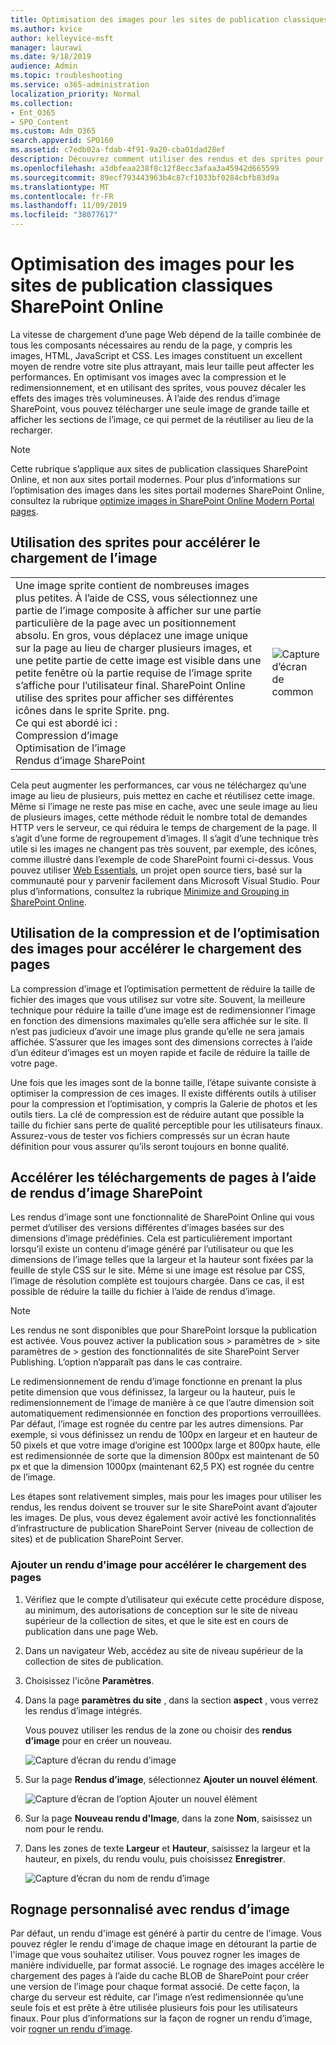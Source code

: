 ```yaml
---
title: Optimisation des images pour les sites de publication classiques SharePoint Online
ms.author: kvice
author: kelleyvice-msft
manager: laurawi
ms.date: 9/18/2019
audience: Admin
ms.topic: troubleshooting
ms.service: o365-administration
localization_priority: Normal
ms.collection:
- Ent_O365
- SPO_Content
ms.custom: Adm_O365
search.appverid: SPO160
ms.assetid: c7edb02a-fdab-4f91-9a20-cba01dad28ef
description: Découvrez comment utiliser des rendus et des sprites pour améliorer les performances de l’image sur vos sites de publication classiques SharePoint Online.
ms.openlocfilehash: a3dbfeaa238f8c12f8ecc3afaa3a45942d665599
ms.sourcegitcommit: 89ecf793443963b4c87cf1033bf0284cbfb83d9a
ms.translationtype: MT
ms.contentlocale: fr-FR
ms.lasthandoff: 11/09/2019
ms.locfileid: "38077617"
---
```

# <a name="image-optimization-for-sharepoint-online-classic-publishing-sites"></a>Optimisation des images pour les sites de publication classiques SharePoint Online

La vitesse de chargement d’une page Web dépend de la taille combinée de tous les composants nécessaires au rendu de la page, y compris les images, HTML, JavaScript et CSS. Les images constituent un excellent moyen de rendre votre site plus attrayant, mais leur taille peut affecter les performances. En optimisant vos images avec la compression et le redimensionnement, et en utilisant des sprites, vous pouvez décaler les effets des images très volumineuses. À l’aide des rendus d’image SharePoint, vous pouvez télécharger une seule image de grande taille et afficher les sections de l’image, ce qui permet de la réutiliser au lieu de la recharger.

>[!NOTE]
>Cette rubrique s’applique aux sites de publication classiques SharePoint Online, et non aux sites portail modernes. Pour plus d’informations sur l’optimisation des images dans les sites portail modernes SharePoint Online, consultez la rubrique [optimize images in SharePoint Online Modern Portal pages](modern-image-optimization.md).
  
## <a name="using-sprites-to-speed-up-image-loading"></a>Utilisation des sprites pour accélérer le chargement de l’image

|||
|:-----|:-----|
| Une image sprite contient de nombreuses images plus petites. À l’aide de CSS, vous sélectionnez une partie de l’image composite à afficher sur une partie particulière de la page avec un positionnement absolu. En gros, vous déplacez une image unique sur la page au lieu de charger plusieurs images, et une petite partie de cette image est visible dans une petite fenêtre où la partie requise de l’image sprite s’affiche pour l’utilisateur final. SharePoint Online utilise des sprites pour afficher ses différentes icônes dans le sprite Sprite. png.  <br/>  Ce qui est abordé ici :  <br/>  Compression d’image  <br/>  Optimisation de l’image  <br/>  Rendus d’image SharePoint  <br/> |![Capture d’écran de common](media/cc5cdee1-8e54-4537-9a8a-8854f4ee849f.png)|
   
Cela peut augmenter les performances, car vous ne téléchargez qu’une image au lieu de plusieurs, puis mettez en cache et réutilisez cette image. Même si l’image ne reste pas mise en cache, avec une seule image au lieu de plusieurs images, cette méthode réduit le nombre total de demandes HTTP vers le serveur, ce qui réduira le temps de chargement de la page. Il s’agit d’une forme de regroupement d’images. Il s’agit d’une technique très utile si les images ne changent pas très souvent, par exemple, des icônes, comme illustré dans l’exemple de code SharePoint fourni ci-dessus. Vous pouvez utiliser [Web Essentials](https://vswebessentials.com/), un projet open source tiers, basé sur la communauté pour y parvenir facilement dans Microsoft Visual Studio. Pour plus d’informations, consultez la rubrique [Minimize and Grouping in SharePoint Online](https://go.microsoft.com/fwlink/?LinkId=708698).
  
## <a name="using-image-compression-and-optimization-to-speed-up-page-loading"></a>Utilisation de la compression et de l’optimisation des images pour accélérer le chargement des pages

La compression d’image et l’optimisation permettent de réduire la taille de fichier des images que vous utilisez sur votre site. Souvent, la meilleure technique pour réduire la taille d’une image est de redimensionner l’image en fonction des dimensions maximales qu’elle sera affichée sur le site. Il n’est pas judicieux d’avoir une image plus grande qu’elle ne sera jamais affichée. S’assurer que les images sont des dimensions correctes à l’aide d’un éditeur d’images est un moyen rapide et facile de réduire la taille de votre page.
  
Une fois que les images sont de la bonne taille, l’étape suivante consiste à optimiser la compression de ces images. Il existe différents outils à utiliser pour la compression et l’optimisation, y compris la Galerie de photos et les outils tiers. La clé de compression est de réduire autant que possible la taille du fichier sans perte de qualité perceptible pour les utilisateurs finaux. Assurez-vous de tester vos fichiers compressés sur un écran haute définition pour vous assurer qu’ils seront toujours en bonne qualité.
  
## <a name="speed-up-page-downloads-by-using-sharepoint-image-renditions"></a>Accélérer les téléchargements de pages à l’aide de rendus d’image SharePoint

Les rendus d’image sont une fonctionnalité de SharePoint Online qui vous permet d’utiliser des versions différentes d’images basées sur des dimensions d’image prédéfinies. Cela est particulièrement important lorsqu’il existe un contenu d’image généré par l’utilisateur ou que les dimensions de l’image telles que la largeur et la hauteur sont fixées par la feuille de style CSS sur le site. Même si une image est résolue par CSS, l’image de résolution complète est toujours chargée. Dans ce cas, il est possible de réduire la taille du fichier à l’aide de rendus d’image.
  
> [!NOTE]
> Les rendus ne sont disponibles que pour SharePoint lorsque la publication est activée. Vous pouvez activer la publication sous \> paramètres de \> site paramètres de \> gestion des fonctionnalités de site SharePoint Server Publishing. L’option n’apparaît pas dans le cas contraire.
  
Le redimensionnement de rendu d’image fonctionne en prenant la plus petite dimension que vous définissez, la largeur ou la hauteur, puis le redimensionnement de l’image de manière à ce que l’autre dimension soit automatiquement redimensionnée en fonction des proportions verrouillées. Par défaut, l’image est rognée du centre par les autres dimensions. Par exemple, si vous définissez un rendu de 100px en largeur et en hauteur de 50 pixels et que votre image d’origine est 1000px large et 800px haute, elle est redimensionnée de sorte que la dimension 800px est maintenant de 50 px et que la dimension 1000px (maintenant 62,5 PX) est rognée du centre de l’image.
  
Les étapes sont relativement simples, mais pour les images pour utiliser les rendus, les rendus doivent se trouver sur le site SharePoint avant d’ajouter les images. De plus, vous devez également avoir activé les fonctionnalités d’infrastructure de publication SharePoint Server (niveau de collection de sites) et de publication SharePoint Server.
  
### <a name="add-an-image-rendition-to-speed-up-page-loading"></a>Ajouter un rendu d’image pour accélérer le chargement des pages
  
1. Vérifiez que le compte d’utilisateur qui exécute cette procédure dispose, au minimum, des autorisations de conception sur le site de niveau supérieur de la collection de sites, et que le site est en cours de publication dans une page Web.

2. Dans un navigateur Web, accédez au site de niveau supérieur de la collection de sites de publication.

3. Choisissez l'icône **Paramètres**.

4. Dans la page **paramètres du site** , dans la section **aspect** , vous verrez les rendus d’image intégrés.

    Vous pouvez utiliser les rendus de la zone ou choisir des **rendus d’image** pour en créer un nouveau.

    ![Capture d’écran du rendu d’image](media/eaae0d53-657d-47ef-b687-65c5167eae4d.PNG)
  
5. Sur la page **Rendus d’image**, sélectionnez **Ajouter un nouvel élément**.

    ![Capture d’écran de l’option Ajouter un nouvel élément](media/8cede22e-52bf-4d9d-99cb-162f2f6ce92b.PNG)
  
6. Sur la page **Nouveau rendu d'Image**, dans la zone **Nom**, saisissez un nom pour le rendu.

7. Dans les zones de texte **Largeur** et **Hauteur**, saisissez la largeur et la hauteur, en pixels, du rendu voulu, puis choisissez **Enregistrer**.

    ![Capture d’écran du nom de rendu d’image](media/5a6119ed-c163-40df-a4db-ec629d15607d.PNG)
  
## <a name="custom-cropping-with-image-renditions"></a>Rognage personnalisé avec rendus d’image

Par défaut, un rendu d'image est généré à partir du centre de l'image. Vous pouvez régler le rendu d'image de chaque image en détourant la partie de l'image que vous souhaitez utiliser. Vous pouvez rogner les images de manière individuelle, par format associé. Le rognage des images accélère le chargement des pages à l’aide du cache BLOB de SharePoint pour créer une version de l’image pour chaque format associé. De cette façon, la charge du serveur est réduite, car l’image n’est redimensionnée qu’une seule fois et est prête à être utilisée plusieurs fois pour les utilisateurs finaux. Pour plus d’informations sur la façon de rogner un rendu d’image, voir [rogner un rendu d’image](https://go.microsoft.com/fwlink/p/?LinkId=525626).
  

